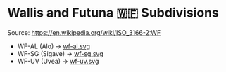 # Wallis and Futuna 🇼🇫 Subdivisions

Source: https://en.wikipedia.org/wiki/ISO_3166-2:WF

* WF-AL (Alo) -> [wf-al.svg](https://github.com/amckenna41/iso3166-flag-icons/blob/main/iso3166-2-icons/WF/wf-al.svg)
* WF-SG (Sigave) -> [wf-sg.svg](https://github.com/amckenna41/iso3166-flag-icons/blob/main/iso3166-2-icons/WF/wf-sg.svg)
* WF-UV (Uvea) -> [wf-uv.svg](https://github.com/amckenna41/iso3166-flag-icons/blob/main/iso3166-2-icons/WF/wf-uv.svg)
